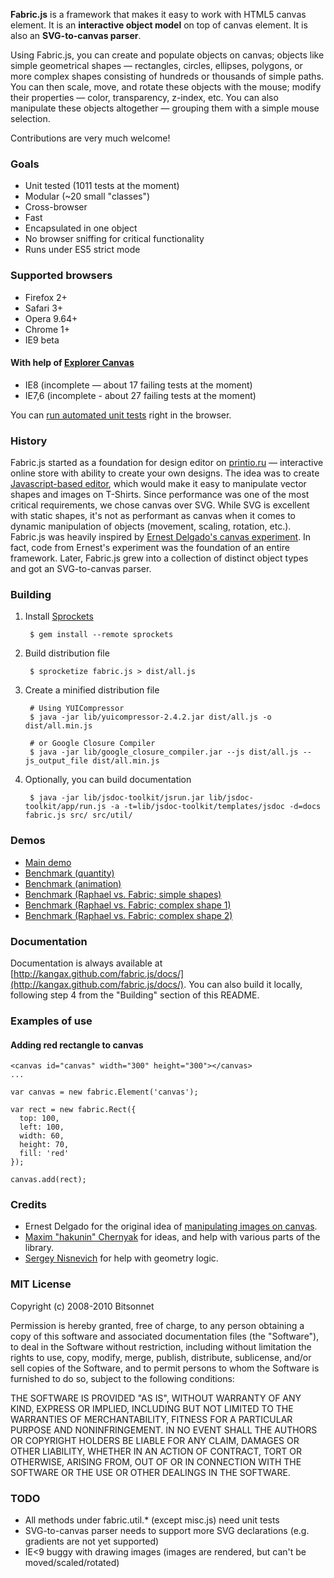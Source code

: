 **Fabric.js** is a framework that makes it easy to work with HTML5 canvas element. It is an **interactive object model** on top of canvas element. It is also an **SVG-to-canvas parser**. 

Using Fabric.js, you can create and populate objects on canvas; objects like simple geometrical shapes — rectangles, circles, ellipses, polygons, or more complex shapes consisting of hundreds or thousands of simple paths. You can then scale, move, and rotate these objects with the mouse; modify their properties — color, transparency, z-index, etc. You can also manipulate these objects altogether — grouping them with a simple mouse selection.

Contributions are very much welcome!

### Goals

- Unit tested (1011 tests at the moment)
- Modular (~20 small "classes")
- Cross-browser
- Fast
- Encapsulated in one object
- No browser sniffing for critical functionality
- Runs under ES5 strict mode

### Supported browsers

- Firefox 2+
- Safari 3+
- Opera 9.64+
- Chrome 1+
- IE9 beta

#### With help of [Explorer Canvas](http://code.google.com/p/explorercanvas/)

- IE8 (incomplete — about 17 failing tests at the moment)
- IE7,6 (incomplete - about 27 failing tests at the moment)

You can [run automated unit tests](http://kangax.github.com/fabric.js/test/unit/suite_runner.html) right in the browser.

### History

Fabric.js started as a foundation for design editor on [printio.ru](http://printio.ru) — interactive online store with ability to create your own designs. The idea was to create [Javascript-based editor](http://printio.ru/ringer_man_tees/new), which would make it easy to manipulate vector shapes and images on T-Shirts. Since performance was one of the most critical requirements, we chose canvas over SVG. While SVG is excellent with static shapes, it's not as performant as canvas when it comes to dynamic manipulation of objects (movement, scaling, rotation, etc.). Fabric.js was heavily inspired by [Ernest Delgado's canvas experiment](http://www.ernestdelgado.com/public-tests/canvasphoto/demo/canvas.html). In fact, code from Ernest's experiment was the foundation of an entire framework. Later, Fabric.js grew into a collection of distinct object types and got an SVG-to-canvas parser.

### Building

1. Install [Sprockets](http://github.com/sstephenson/sprockets)

        $ gem install --remote sprockets

2. Build distribution file

        $ sprocketize fabric.js > dist/all.js

3. Create a minified distribution file

        # Using YUICompressor
        $ java -jar lib/yuicompressor-2.4.2.jar dist/all.js -o dist/all.min.js
        
        # or Google Closure Compiler
        $ java -jar lib/google_closure_compiler.jar --js dist/all.js --js_output_file dist/all.min.js

4. Optionally, you can build documentation

        $ java -jar lib/jsdoc-toolkit/jsrun.jar lib/jsdoc-toolkit/app/run.js -a -t=lib/jsdoc-toolkit/templates/jsdoc -d=docs fabric.js src/ src/util/

### Demos

- [Main demo](http://kangax.github.com/fabric.js/test/demo/)
- [Benchmark (quantity)](http://kangax.github.com/fabric.js/test/benchmarks/quantity.html)
- [Benchmark (animation)](http://kangax.github.com/fabric.js/test/benchmarks/animation.html)
- [Benchmark (Raphael vs. Fabric; simple shapes)](http://kangax.github.com/fabric.js/test/raphael_vs_fabric/simple_shapes.html)
- [Benchmark (Raphael vs. Fabric; complex shape 1)](http://kangax.github.com/fabric.js/test/raphael_vs_fabric/complex_shape.html)
- [Benchmark (Raphael vs. Fabric; complex shape 2)](http://kangax.github.com/fabric.js/test/raphael_vs_fabric/complex_shape_2.html)

### Documentation

Documentation is always available at [http://kangax.github.com/fabric.js/docs/](http://kangax.github.com/fabric.js/docs/). You can also build it locally, following step 4 from the "Building" section of this README.

### Examples of use

#### Adding red rectangle to canvas
  
    <canvas id="canvas" width="300" height="300"></canvas>  
    ...
    
    var canvas = new fabric.Element('canvas');
    
    var rect = new fabric.Rect({
      top: 100,
      left: 100,
      width: 60,
      height: 70,
      fill: 'red'
    });
    
    canvas.add(rect);

### Credits

- Ernest Delgado for the original idea of [manipulating images on canvas](http://www.ernestdelgado.com/archive/canvas/).
- [Maxim "hakunin" Chernyak](http://twitter.com/hakunin) for ideas, and help with various parts of the library.
- [Sergey Nisnevich](http://nisnya.com) for help with geometry logic.

### MIT License

Copyright (c) 2008-2010 Bitsonnet

Permission is hereby granted, free of charge, to any person obtaining a copy
of this software and associated documentation files (the "Software"), to deal
in the Software without restriction, including without limitation the rights
to use, copy, modify, merge, publish, distribute, sublicense, and/or sell
copies of the Software, and to permit persons to whom the Software is
furnished to do so, subject to the following conditions:

THE SOFTWARE IS PROVIDED "AS IS", WITHOUT WARRANTY OF ANY KIND, EXPRESS OR
IMPLIED, INCLUDING BUT NOT LIMITED TO THE WARRANTIES OF MERCHANTABILITY,
FITNESS FOR A PARTICULAR PURPOSE AND NONINFRINGEMENT. IN NO EVENT SHALL THE
AUTHORS OR COPYRIGHT HOLDERS BE LIABLE FOR ANY CLAIM, DAMAGES OR OTHER
LIABILITY, WHETHER IN AN ACTION OF CONTRACT, TORT OR OTHERWISE, ARISING FROM,
OUT OF OR IN CONNECTION WITH THE SOFTWARE OR THE USE OR OTHER DEALINGS IN THE
SOFTWARE.

### TODO

- All methods under fabric.util.* (except misc.js) need unit tests
- SVG-to-canvas parser needs to support more SVG declarations (e.g. gradients are not yet supported)
- IE<9 buggy with drawing images (images are rendered, but can't be moved/scaled/rotated)